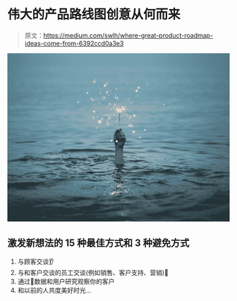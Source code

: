 # 伟大的产品路线图创意从何而来

> 原文：<https://medium.com/swlh/where-great-product-roadmap-ideas-come-from-6392ccd0a3e3>

![](img/162707b8662d2d6668c33ad1737121ce.png)

## 激发新想法的 15 种最佳方式和 3 种避免方式

1.  与顾客交谈👂️
2.  与和客户交谈的员工交谈(例如销售、客户支持、营销)🤗
3.  通过🧐数据和用户研究观察你的客户
4.  和以前的人共度美好时光…